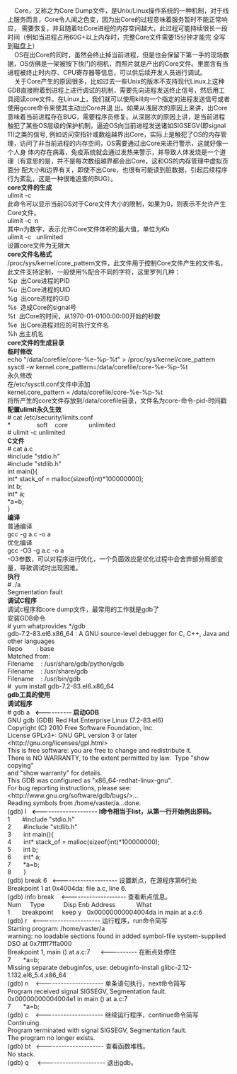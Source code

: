<!--
author: vaster
date: 2015-09-11 00:48:11
title: 【Linux进阶】core dump文件的形成和设置
tags: core dump,Linux
category: Linux
status: publish
summary:     Core，又称之为Core Dump文件，是Unix/Linux操作系统的一种机制，对于线上服务而言，Core令人闻之色变，因为出Core的过程意味着服务暂时不能正常响应， 需要恢复，并且随着吐Core进程的内存空间越大，此过程可能持续很长一段时间（例如当进程占用60G+
-->

<div>    Core，又称之为Core Dump文件，是Unix/Linux操作系统的一种机制，对于线上服务而言，Core令人闻之色变，因为出Core的过程意味着服务暂时不能正常响应， 需要恢复，并且随着吐Core进程的内存空间越大，此过程可能持续很长一段时间（例如当进程占用60G+以上内存时，完整Core文件需要15分钟才能完 全写到磁盘上）</div>
<div>    OS在出Core的同时，虽然会终止掉当前进程，但是也会保留下第一手的现场数据，OS仿佛是一架被按下快门的相机，而照片就是产出的Core文件。里面含有当进程被终止时内存、CPU寄存器等信息，可以供后续开发人员进行调试。</div>
<div>    关于Core产生的原因很多，比如过去一些Unix的版本不支持现代Linux上这种GDB直接附着到进程上进行调试的机制，需要先向进程发送终止信号，然后用工具阅读core文件。在Linux上，我们就可以使用kill向一个指定的进程发送信号或者使用gcore命令来使其主动出Core并退 出。如果从浅层次的原因上来讲，出Core意味着当前进程存在BUG，需要程序员修复。从深层次的原因上讲，是当前进程触犯了某些OS层级的保护机制，逼迫OS向当前进程发送诸如SIGSEGV(即signal 11)之类的信号, 例如访问空指针或数组越界出Core，实际上是触犯了OS的内存管理，访问了非当前进程的内存空间，OS需要通过出Core来进行警示，这就好像一个人身 体内存在病毒，免疫系统就会通过发热来警示，并导致人体发烧是一个道理（有意思的是，并不是每次数组越界都会出Core，这和OS的内存管理中虚拟页面分 配大小和边界有关，即使不出Core，也很有可能读到脏数据，引起后续程序行为紊乱，这是一种很难追查的BUG）。</div>
<div></div>
<div><b>core文件的生成</b></div>
<div>ulimit -c</div>
<div>此命令可以显示当前OS对于Core文件大小的限制，如果为0，则表示不允许产生Core文件。</div>
<div>ulimit -c  n</div>
<div>其中n为数字，表示允许Core文件体积的最大值，单位为Kb</div>
<div>ulimit -c   unlimited</div>
<div>设置core文件为无限大</div>
<div></div>
<div><b>core文件名格式</b></div>
<div>/proc/sys/kernel/core_pattern文件，此文件用于控制Core文件产生的文件名，此文件支持定制，一般使用%配合不同的字符，这里罗列几种：</div>
<div>%p  出Core进程的PID</div>
<div>%u  出Core进程的UID</div>
<div>%g  出core进程的GID</div>
<div>%s  造成Core的signal号</div>
<div>%t  出Core的时间，从1970-01-0100:00:00开始的秒数</div>
<div>%e  出Core进程对应的可执行文件名</div>
<div>%h 出主机名</div>
<div></div>
<div><b>core文件的生成目录</b></div>
<div><b>临时修改</b></div>
<div>echo "/data/corefile/core-%e-%p-%t" &gt; /proc/sys/kernel/core_pattern</div>
<div>sysctl -w kernel.core_pattern=/data/corefile/core-%e-%p-%t</div>
<div>永久修改</div>
<div>在/etc/sysctl.conf文件中添加</div>
<div>kernel.core_pattern = /data/corefile/core-%e-%p-%t</div>
<div>将所产生的core文件存放到/data/corefile目录，文件名为core-命令-pid-时间戳</div>
<div></div>
<div><b>配置ulimit永久生效</b></div>
<div># cat /etc/security/limits.conf</div>
<div>*               soft    core            unlimited</div>
<div># ulimit -c unlimited</div>
<div></div>
<div><b>C文件</b></div>
<div># cat a.c</div>
<div>#include "stdio.h"</div>
<div>#include "stdlib.h"</div>
<div>int main(){</div>
<div>int* stack_of = malloc(sizeof(int)*100000000);</div>
<div>int b;</div>
<div>int* a;</div>
<div>*a=b;</div>
<div>}</div>
<div></div>
<div><b>编译</b></div>
<div>普通编译</div>
<div>gcc -g a.c -o a</div>
<div>优化编译</div>
<div>gcc -O3 -g a.c -o a</div>
<div>-O3参数，可以对程序进行优化，一个负面效应是优化过程中会舍弃部分局部变量，导致调试时出现困难。</div>
<div></div>
<div></div>
<div><b>执行</b></div>
<div># ./a</div>
<div>Segmentation fault</div>
<div></div>
<div><b>调试C程序</b></div>
<div>调试c程序和core dump文件，最常用的工作就是gdb了</div>
<div>安装GDB命令</div>
<div># yum whatprovides */gdb</div>
<div>gdb-7.2-83.el6.x86_64 : A GNU source-level debugger for C, C++, Java and other languages</div>
<div>Repo        : base</div>
<div>Matched from:</div>
<div>Filename    : /usr/share/gdb/python/gdb</div>
<div>Filename    : /usr/share/gdb</div>
<div>Filename    : /usr/bin/gdb</div>
<div>#  yum install gdb-7.2-83.el6.x86_64</div>
<div></div>
<div><b>gdb工具的使用</b></div>
<div><b>调试程序</b></div>
<div># gdb a   <b>&lt;---------- 启动GDB</b></div>
<div>GNU gdb (GDB) Red Hat Enterprise Linux (7.2-83.el6)</div>
<div>Copyright (C) 2010 Free Software Foundation, Inc.</div>
<div>License GPLv3+: GNU GPL version 3 or later &lt;http://gnu.org/licenses/gpl.html&gt;</div>
<div>This is free software: you are free to change and redistribute it.</div>
<div>There is NO WARRANTY, to the extent permitted by law.  Type "show copying"</div>
<div>and "show warranty" for details.</div>
<div>This GDB was configured as "x86_64-redhat-linux-gnu".</div>
<div>For bug reporting instructions, please see:</div>
<div>&lt;http://www.gnu.org/software/gdb/bugs/&gt;...</div>
<div>Reading symbols from /home/vaster/a...done.</div>
<div>(gdb) l   <b>&lt;-------------------- l命令相当于list，从第一行开始例出原码。</b></div>
<div>1       #include "stdio.h"</div>
<div>2       #include "stdlib.h"</div>
<div>3       int main(){</div>
<div>4       int* stack_of = malloc(sizeof(int)*100000000);</div>
<div>5       int b;</div>
<div>6       int* a;</div>
<div>7       *a=b;</div>
<div>8       }</div>
<div>(gdb) break 6   &lt;-------------------- 设置断点，在源程序第6行处</div>
<div>Breakpoint 1 at 0x4004da: file a.c, line 6.</div>
<div>(gdb) info break    &lt;-------------------- 查看断点信息。</div>
<div>Num     Type           Disp Enb Address            What</div>
<div>1       breakpoint     keep y   0x00000000004004da in main at a.c:6</div>
<div>(gdb) r   &lt;--------------------- 运行程序，run命令简写</div>
<div>Starting program: /home/vaster/a</div>
<div>warning: no loadable sections found in added symbol-file system-supplied DSO at 0x7ffff7ffa000</div>
<div>Breakpoint 1, main () at a.c:7      &lt;---------- 在断点处停住</div>
<div>7       *a=b;</div>
<div>Missing separate debuginfos, use: debuginfo-install glibc-2.12-1.132.el6_5.4.x86_64</div>
<div>(gdb) n    &lt;--------------------- 单条语句执行，next命令简写</div>
<div>Program received signal SIGSEGV, Segmentation fault.</div>
<div>0x00000000004004e1 in main () at a.c:7</div>
<div>7       *a=b;</div>
<div>(gdb) c    &lt;--------------------- 继续运行程序，continue命令简写</div>
<div>Continuing.</div>
<div>Program terminated with signal SIGSEGV, Segmentation fault.</div>
<div>The program no longer exists.</div>
<div>(gdb) bt   &lt;--------------------- 查看函数堆栈。</div>
<div>No stack.</div>
<div>(gdb) q     &lt;--------------------- 退出gdb。</div>